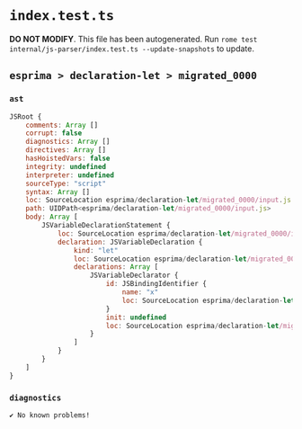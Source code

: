 # `index.test.ts`

**DO NOT MODIFY**. This file has been autogenerated. Run `rome test internal/js-parser/index.test.ts --update-snapshots` to update.

## `esprima > declaration-let > migrated_0000`

### `ast`

```javascript
JSRoot {
	comments: Array []
	corrupt: false
	diagnostics: Array []
	directives: Array []
	hasHoistedVars: false
	integrity: undefined
	interpreter: undefined
	sourceType: "script"
	syntax: Array []
	loc: SourceLocation esprima/declaration-let/migrated_0000/input.js 1:0-2:0
	path: UIDPath<esprima/declaration-let/migrated_0000/input.js>
	body: Array [
		JSVariableDeclarationStatement {
			loc: SourceLocation esprima/declaration-let/migrated_0000/input.js 1:0-1:5
			declaration: JSVariableDeclaration {
				kind: "let"
				loc: SourceLocation esprima/declaration-let/migrated_0000/input.js 1:0-1:5
				declarations: Array [
					JSVariableDeclarator {
						id: JSBindingIdentifier {
							name: "x"
							loc: SourceLocation esprima/declaration-let/migrated_0000/input.js 1:4-1:5 (x)
						}
						init: undefined
						loc: SourceLocation esprima/declaration-let/migrated_0000/input.js 1:4-1:5
					}
				]
			}
		}
	]
}
```

### `diagnostics`

```
✔ No known problems!

```
